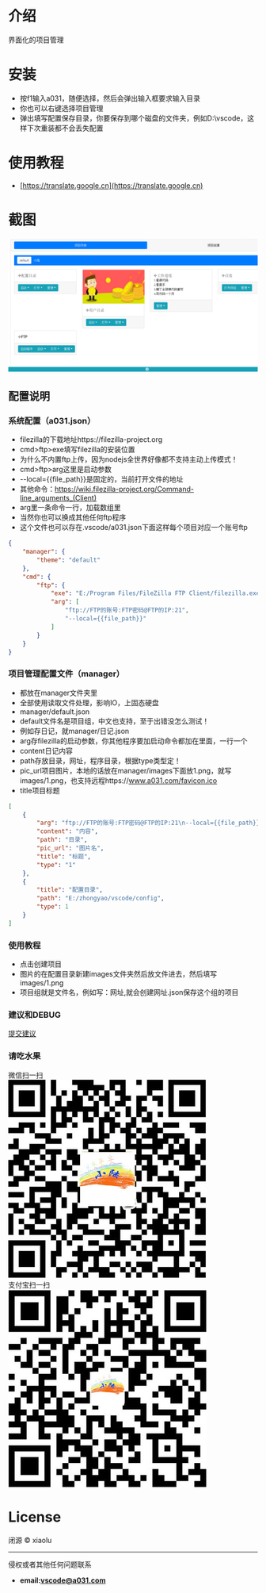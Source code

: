 # 介绍

界面化的项目管理

# 安装
* 按f1输入a031，随便选择，然后会弹出输入框要求输入目录
* 你也可以右键选择项目管理
* 弹出填写配置保存目录，你要保存到哪个磁盘的文件夹，例如D:\vscode，这样下次重装都不会丢失配置

# 使用教程

* [https://translate.google.cn](https://translate.google.cn)
# 截图

![界面截图](https://github.com/shijunti19/a031-xiaolu/blob/master/images/demo.png?raw=true)   

## 配置说明
### 系统配置（a031.json）
* filezilla的下载地址https://filezilla-project.org
* cmd>ftp>exe填写filezilla的安装位置
* 为什么不内置ftp上传，因为nodejs全世界好像都不支持主动上传模式！
* cmd>ftp>arg这里是启动参数
* --local={{file_path}}是固定的，当前打开文件的地址
* 其他命令：https://wiki.filezilla-project.org/Command-line_arguments_(Client)
* arg里一条命令一行，加载数组里
* 当然你也可以换成其他任何ftp程序
* 这个文件也可以存在.vscode/a031.json下面这样每个项目对应一个账号ftp
```json
{
	"manager": {
		"theme": "default"
	},
	"cmd": {
		"ftp": {
			"exe": "E:/Program Files/FileZilla FTP Client/filezilla.exe",
			"arg": [
				"ftp://FTP的账号:FTP密码@FTP的IP:21",
				"--local={{file_path}}"
			]
		}
	}
}
```
### 项目管理配置文件（manager）
* 都放在manager文件夹里
* 全部使用读取文件处理，影响IO，上固态硬盘
* manager/default.json
* default文件名是项目组，中文也支持，至于出错没怎么测试！
* 例如存日记，就manager/日记.json
* arg存filezilla的启动参数，你其他程序要加启动命令都加在里面，一行一个
* content日记内容
* path存放目录，网址，程序目录，根据type类型定！
* pic_url项目图片，本地的话放在manager/images下面放1.png，就写images/1.png，也支持远程https://www.a031.com/favicon.ico
* title项目标题
```json
[
	{
		"arg": "ftp://FTP的账号:FTP密码@FTP的IP:21\n--local={{file_path}}",
		"content": "内容",
		"path": "目录",
		"pic_url": "图片名",
		"title": "标题",
		"type": "1"
	},
	{
		"title": "配置目录",
		"path": "E:/zhongyao/vscode/config",
		"type": 1
	}
]
```

### 使用教程

* 点击创建项目
* 图片的在配置目录新建images文件夹然后放文件进去，然后填写images/1.png
* 项目组就是文件名，例如写：网址,就会创建网址.json保存这个组的项目

### 建议和DEBUG

[提交建议](https://github.com/shijunti19/a031-xiaolu)

### 请吃水果

微信扫一扫   
![微信扫一扫](https://github.com/shijunti19/a031-xiaolu/blob/master/images/weixin.jpg?raw=true)   
支付宝扫一扫   
![支付宝扫一扫](https://github.com/shijunti19/a031-xiaolu/blob/master/images/alipay.jpg?raw=true)   

# License

闭源 &copy; xiaolu

---
侵权或者其他任何问题联系
* **email:vscode@a031.com**

